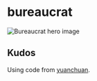 # bureaucrat
![Bureaucrat hero image](https://github.com/nabrozidhs/bureaucrat/hero.png)

## Kudos

Using code from [yuanchuan](https://github.com/yuanchuan/node-watch).